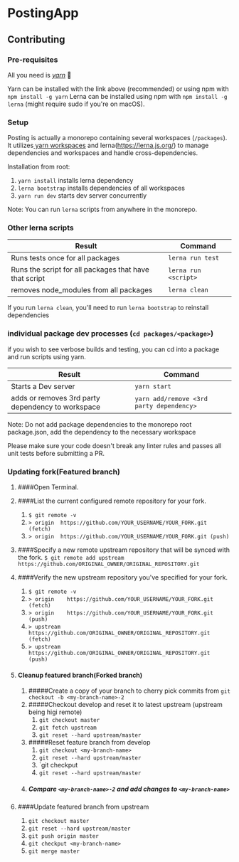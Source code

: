 # PostingApp

## Contributing

### Pre-requisites

All you need is [_yarn_](https://yarnpkg.com/en/docs/install) 💙

Yarn can be installed with the link above (recommended) or using npm with `npm install -g yarn`
Lerna can be installed using npm with `npm install -g lerna`
(might require sudo if you're on macOS).

### Setup

Posting is actually a monorepo containing several workspaces (`/packages`). It utilizes[ yarn workspaces](https://yarnpkg.com/lang/en/docs/workspaces/) and lerna(https://lerna.js.org/) to manage dependencies and workspaces and handle cross-dependencies.

Installation from root:

1. `yarn install` installs lerna dependency
2. `lerna bootstrap` installs dependencies of all workspaces
3. `yarn run dev` starts dev server concurrently

Note: You can run `lerna` scripts from anywhere in the monorepo.

### Other lerna scripts

| Result                                                 | Command              |
| ------------------------------------------------------ | -------------------- |
| Runs tests once for all packages                       | `lerna run test`     |
| Runs the script for all packages that have that script | `lerna run <script>` |
| removes node_modules from all packages                 | `lerna clean`        |

If you run `lerna clean`, you'll need to run `lerna bootstrap` to reinstall dependencies

### individual package dev processes (`cd packages/<package>`)

if you wish to see verbose builds and testing, you can cd into a package and run scripts using yarn.

| Result                                            | Command                                                                                                             |
| ------------------------------------------------- | ------------------------------------------------------------------------------------------------------------------- |
| Starts a Dev server                               | `yarn start`                                                                             |                                                                                        |
| adds or removes 3rd party dependency to workspace | `yarn add/remove <3rd party dependency>`                                                                            |

Note: Do not add package dependencies to the monorepo root package.json, add the dependency to the necessary workspace

Please make sure your code doesn't break any linter rules and passes all unit tests before submitting a PR.

### Updating fork(Featured branch)

1. ####Open Terminal.
2. ####List the current configured remote repository for your fork.
    1. `$ git remote -v`
    2. `> origin  https://github.com/YOUR_USERNAME/YOUR_FORK.git (fetch)`
    3. `> origin  https://github.com/YOUR_USERNAME/YOUR_FORK.git (push)`
3. ####Specify a new remote upstream repository that will be synced with the fork.
    `$ git remote add upstream https://github.com/ORIGINAL_OWNER/ORIGINAL_REPOSITORY.git`
4. ####Verify the new upstream repository you've specified for your fork.
    1. `$ git remote -v`
    2. `> origin    https://github.com/YOUR_USERNAME/YOUR_FORK.git (fetch)`
    3. `> origin    https://github.com/YOUR_USERNAME/YOUR_FORK.git (push)`
    4. `> upstream  https://github.com/ORIGINAL_OWNER/ORIGINAL_REPOSITORY.git (fetch)`
    5. `> upstream  https://github.com/ORIGINAL_OWNER/ORIGINAL_REPOSITORY.git (push)`
    
5. #### Cleanup featured branch(Forked branch)
    1. #####Create a copy of your branch to cherry pick commits from
        `git checkout -b <my-branch-name>-2`
    2. #####Checkout develop and reset it to latest upstream (upstream being higi remote)
        1. `git checkout master`
        2. `git fetch upstream`
        3. `git reset --hard upstream/master`
    3. #####Reset feature branch from develop
        1. `git checkout <my-branch-name>`
        2. `git reset --hard upstream/master`
        3. `git checkput <my-branch-name>
        4. `git reset --hard upstream/master`
    4. ##### Compare `<my-branch-name>-2` and add changes to `<my-branch-name>`
    
6. ####Update featured branch from upstream
    1. `git checkout master`
    2. `git reset --hard upstream/master`
    3. `git push origin master`
    4. `git checkput <my-branch-name>`
    5. `git merge master`
